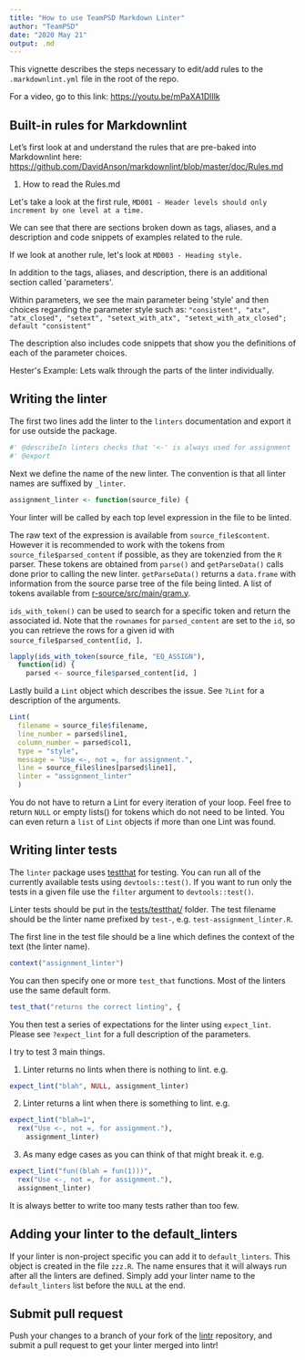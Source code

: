 ```yaml
---
title: "How to use TeamPSD Markdown Linter"
author: "TeamPSD"
date: "2020 May 21"
output: .md
---
```


This vignette describes the steps necessary to edit/add rules to  the `.markdownlint.yml` file in the root of the repo.

For a video, go to this link: https://youtu.be/mPaXA1DlIlk

## Built-in rules for Markdownlint
Let’s first look at and understand the rules that are pre-baked into Markdownlint here: 
https://github.com/DavidAnson/markdownlint/blob/master/doc/Rules.md

1) How to read the Rules.md

Let's take a look at the first rule, `MD001 - Header levels should only increment by one level at a time.`

We can see that there are sections broken down as tags, aliases, and a description and code snippets of examples related to the rule.

If we look at another rule, let's look at `MD003 - Heading style.`

In addition to the tags, aliases, and description, there is an additional section called 'parameters'.

Within parameters, we see the main parameter being 'style' and then choices regarding the parameter style such as:
`"consistent", "atx", "atx_closed", "setext", "setext_with_atx", "setext_with_atx_closed"; default "consistent"`

The description also includes code snippets that show you the definitions of each of the parameter choices. 



Hester's Example:
Lets walk through the parts of the linter individually.

## Writing the linter ##
The first two lines add the linter to the `linters` documentation and export it
for use outside the package.

```r
#' @describeIn linters checks that '<-' is always used for assignment
#' @export
```

Next we define the name of the new linter.  The convention is that all linter
names are suffixed by `_linter`.
```r
assignment_linter <- function(source_file) {
```

Your linter will be called by each top level expression in the file to be
linted.

The raw text of the expression is available from `source_file$content`. However it is
recommended to work with the tokens from
`source_file$parsed_content` if possible, as they are tokenzied from the `R`
parser. These tokens are obtained from `parse()` and `getParseData()`
calls done prior to calling the new linter. `getParseData()` returns a `data.frame`
with information from the source parse tree of the file being linted. A list of
tokens available from
[r-source/src/main/gram.y](https://github.com/wch/r-source/blob/ff1bca2f21aba271d428474f00494eece5c36dd3/src/main/gram.y#L293-L307).

`ids_with_token()` can be used to search for a specific token and return the
associated id.  Note that the `rownames` for `parsed_content` are set to the
`id`, so you can retrieve the rows for a given id with
`source_file$parsed_content[id, ]`.

```r
lapply(ids_with_token(source_file, "EQ_ASSIGN"),
  function(id) {
    parsed <- source_file$parsed_content[id, ]
```

Lastly build a `Lint` object which describes the issue.  See `?Lint` for a
description of the arguments.

```r
Lint(
  filename = source_file$filename,
  line_number = parsed$line1,
  column_number = parsed$col1,
  type = "style",
  message = "Use <-, not =, for assignment.",
  line = source_file$lines[parsed$line1],
  linter = "assignment_linter"
  )
```

You do not have to return a Lint for every iteration of your loop.  Feel free
to return `NULL` or empty lists() for tokens which do not need to be linted.
You can even return a `list` of `Lint` objects if more than one Lint was found.

## Writing linter tests ##
The `linter` package uses [testthat](https://github.com/hadley/testthat) for
testing. You can run all of the currently available tests using
`devtools::test()`.  If you want to run only the tests in a given file use the
`filter` argument to `devtools::test()`.

Linter tests should be put in the
[tests/testthat/](https://github.com/jimhester/lintr/tree/master/tests/testthat)
folder.  The test filename should be the linter name prefixed by `test-`, e.g.
`test-assignment_linter.R`.

The first line in the test file should be a line which defines the context of the text (the linter name).
```r
context("assignment_linter")
```

You can then specify one or more `test_that` functions.  Most of the linters use the same default form.
```r
test_that("returns the correct linting", {
```

You then test a series of expectations for the linter using `expect_lint`.
Please see `?expect_lint` for a full description of the parameters.

I try to test 3 main things.

1. Linter returns no lints when there is nothing to lint. e.g.

```r
expect_lint("blah", NULL, assignment_linter)
```

2. Linter returns a lint when there is something to lint. e.g.

```r
expect_lint("blah=1",
  rex("Use <-, not =, for assignment."),
    assignment_linter)
```

3. As many edge cases as you can think of that might break it. e.g.

```r
expect_lint("fun((blah = fun(1)))",
  rex("Use <-, not =, for assignment."),
  assignment_linter)
```

It is always better to write too many tests rather than too few.

## Adding your linter to the default_linters ##
If your linter is non-project specific you can add it to `default_linters`.
This object is created in the file `zzz.R`.  The name ensures that it will always run after all
the linters are defined.  Simply add your linter name to the `default_linters`
list before the `NULL` at the end.

## Submit pull request ##
Push your changes to a branch of your fork of the
[lintr](https://github.com/jimhester/lintr) repository, and submit a pull
request to get your linter merged into lintr!
